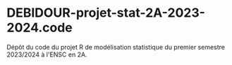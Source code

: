 # DEBIDOUR-projet-stat-2A-2023-2024.code
Dépôt du code du projet R de modélisation statistique du premier semestre 2023/2024 à l'ENSC en 2A.
